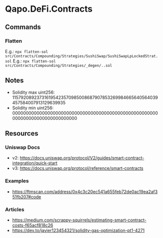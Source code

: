 # Qapo.DeFi.Contracts

## Commands

### Flatten

E.g.: `npx flatten-sol src/Contracts/Compounding/Strategies/SushiSwap/SushiSwapLpLockedStrat.sol`
E.g.: `npx flatten-sol src/Contracts/Compounding/Strategies/_degen/..sol`

## Notes

- Solidity max uint256: 115792089237316195423570985008687907853269984665640564039457584007913129639935
- Solidity min uint256: 000000000000000000000000000000000000000000000000000000000000000000000000000000

## Resources

### Uniswap Docs

- v2: https://docs.uniswap.org/protocol/V2/guides/smart-contract-integration/quick-start
- v3: https://docs.uniswap.org/protocol/reference/smart-contracts

### Examples

- https://ftmscan.com/address/0x4c3c20ec541a655feb72de0ac19ea2af351fb207#code

### Articles

- https://medium.com/scrappy-squirrels/estimating-smart-contract-costs-f65acf818c26
- https://dev.to/javier123454321/solidity-gas-optimization-pt1-4271
